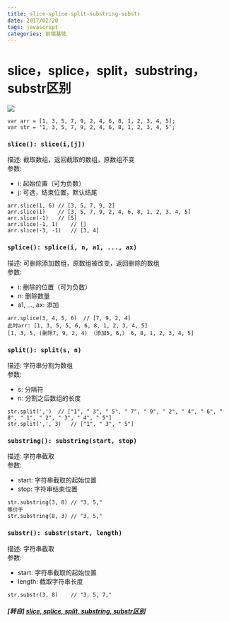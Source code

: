 ```yaml
---
title: slice-splice-split-substring-substr
date: 2017/02/20
tags: javascript
categories: 前端基础
---
```


# slice，splice，split，substring，substr区别 #

![](https://mmbiz.qpic.cn/mmbiz_jpg/0vF1DtfHb3Fibq2EbGWGYvbPIBNIsInmickdIAeQ0olClsOQlVyTl2BIV1eqzXgicXiaXusPic1HXEIY7bOHibwEYDTw/0?wx_fmt=jpeg)

```
var arr = [1, 3, 5, 7, 9, 2, 4, 6, 8, 1, 2, 3, 4, 5];
var str = '1, 3, 5, 7, 9, 2, 4, 6, 8, 1, 2, 3, 4, 5';
```
 <!-- more -->
### `slice(): slice(i,[j])`  
描述: 截取数组，返回截取的数组，原数组不变  
参数:  
* i: 起始位置（可为负数）  
* j: 可选，结束位置，默认结尾  
```
arr.slice(1, 6)	// [3, 5, 7, 9, 2]
arr.slice(1)	// [3, 5, 7, 9, 2, 4, 6, 8, 1, 2, 3, 4, 5]
arr.slice(-1)	// [5]
arr.slice(-1, 1)	// []
arr.slice(-3, -1)	// [3, 4]
```

### `splice(): splice(i, n, a1, ..., ax)`  
描述: 可删除添加数组，原数组被改变，返回删除的数组  
参数:  
* i: 删除的位置（可为负数）  
* n: 删除数量  
* a1, ..., ax: 添加  
```
arr.splice(3, 4, 5, 6)	// [7, 9, 2, 4]
此时arr: [1, 3, 5, 5, 6, 6, 8, 1, 2, 3, 4, 5]
[1, 3, 5, (删除7, 9, 2, 4) （添加5, 6,） 6, 8, 1, 2, 3, 4, 5]
```

### `split(): split(s, n)`  
描述: 字符串分割为数组  
参数:  
* s: 分隔符  
* n: 分割之后数组的长度  
```
str.split(',')	// ["1", " 3", " 5", " 7", " 9", " 2", " 4", " 6", " 8", " 1", " 2", " 3", " 4", " 5"]
str.split(',', 3)	// ["1", " 3", " 5"]
```

### `substring(): substring(start, stop)`  
描述: 字符串截取  
参数:  
* start: 字符串截取的起始位置  
* stop: 字符串结束位置  
```
str.substring(3, 8)	// "3, 5,"
等价于
str.substring(8, 3)	// "3, 5,"
```

### `substr(): substr(start, length)`  
描述: 字符串截取  
参数:  
* start: 字符串截取的起始位置  
* length: 截取字符串长度  
```
str.substr(3, 8)	// "3, 5, 7,"
```

##### [转自] [slice, splice, split, substring, substr区别](https://mp.weixin.qq.com/s?__biz=MzI3NTQ5NTE5Mw==&mid=2247483780&idx=1&sn=61edd08ed65e29a20b445e68421b45c4&chksm=eb02a1f2dc7528e46569efb9145fc9dbcd840aa387217b4e2e3122eda8c093b3c5f493dc6687&mpshare=1&scene=1&srcid=0628QLDMllnLjDumF6woGRGX&key=aa3a7cd9173eb904b4f6fb7db2efe2f8ac6b5b8b9dbc7dc6f008ac4056af8f714b6ed74a92e95797274fd5d5e565ec97a560d085d7db8c4ea07812c444f147750d8277e00e2ed2eaf4b201262a8db9ee&ascene=0&uin=NzgyNzAwMTAx&devicetype=iMac+MacBookPro12%2C1+OSX+OSX+10.12.4+build&version=12020610&nettype=WIFI&lang=zh_CN&fontScale=100&pass_ticket=3r5tdwajo%2Bn%2FJyql48TdVB%2FIyWmFLBAbbtRIhDbY8dpbaiMNp6ziZZAl21WufchK)